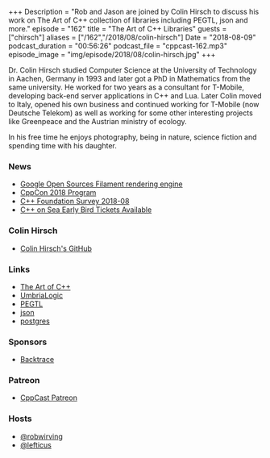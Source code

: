 +++
Description = "Rob and Jason are joined by Colin Hirsch to discuss his work on The Art of C++ collection of libraries including PEGTL, json and more."
episode = "162"
title = "The Art of C++ Libraries"
guests = ["chirsch"]
aliases = ["/162","/2018/08/colin-hirsch"]
Date = "2018-08-09"
podcast_duration = "00:56:26"
podcast_file = "cppcast-162.mp3"
episode_image = "img/episode/2018/08/colin-hirsch.jpg"
+++

Dr. Colin Hirsch studied Computer Science at the University of Technology in Aachen, Germany in 1993 and later got a PhD in Mathematics from the same university. He worked for two years as a consultant for T-Mobile, developing back-end server applications in C++ and Lua. Later Colin moved to Italy, opened his own business and continued working for T-Mobile (now Deutsche Telekom) as well as working for some other interesting projects like Greenpeace and the Austrian ministry of ecology.

In his free time he enjoys photography, being in nature, science fiction and spending time with his daughter.

### News ###

 - [Google Open Sources Filament rendering engine](https://github.com/google/filament)
 - [CppCon 2018 Program](https://cppcon2018.sched.com/)
 - [C++ Foundation Survey 2018-08](https://isocpp.org/blog/2018/08/survey-2018-08)
 - [C++ on Sea Early Bird Tickets Available](https://cpponsea.uk/news/registration-is-now-open-early-bird-tickets-available.html)
 
### Colin Hirsch ###

 - [Colin Hirsch's GitHub](https://github.com/ColinH?tab=stars)

### Links ###

 - [The Art of C++](https://taocpp.github.io/)
 - [UmbriaLogic](https://umbrialogic.com/)
 - [PEGTL](https://github.com/taocpp/PEGTL)
 - [json](https://github.com/taocpp/json)
 - [postgres](https://github.com/taocpp/postgres)

### Sponsors ###

- [Backtrace](https://backtrace.io/?utm_source=CppCast&utm_medium=CppCast)

### Patreon ###

- [CppCast Patreon](https://www.patreon.com/CppCast)

### Hosts ###

- [@robwirving](https://twitter.com/robwirving)
- [@lefticus](https://twitter.com/lefticus)


